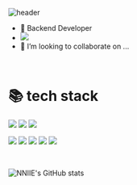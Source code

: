 ![header](https://capsule-render.vercel.app/api?type=waving&color=auto&height=180&section=header&text=Welcome&fontSize=70)

- 🔭 Backend Developer
- <img src="https://img.shields.io/badge/java-007396?style=for-the-badge&logo=Velog&logoColor=white">
- 👯 I’m looking to collaborate on ...
<br>


<div aligh="center"><h1>📚 tech stack</h1></div>

<img src="https://img.shields.io/badge/java-007396?style=for-the-badge&logo=java&logoColor=white"> <img src="https://img.shields.io/badge/javascript-F7DF1E?style=for-the-badge&logo=javascript&logoColor=black"> <img src="https://img.shields.io/badge/python-3776AB?style=for-the-badge&logo=python&logoColor=white"> 
  
<img src="https://img.shields.io/badge/spring-6DB33F?style=for-the-badge&logo=spring&logoColor=white"> <img src="https://img.shields.io/badge/flask-000000?style=for-the-badge&logo=flask&logoColor=white"> <img src="https://img.shields.io/badge/mysql-4479A1?style=for-the-badge&logo=mysql&logoColor=white"> <img src="https://img.shields.io/badge/amazonaws-232F3E?style=for-the-badge&logo=amazonaws&logoColor=white"> <img src="https://img.shields.io/badge/github-181717?style=for-the-badge&logo=github&logoColor=white">

<br>


![NNIIE's GitHub stats](https://github-readme-stats.vercel.app/api?username=NNIIE&show_icons=true&theme=tokyonight)


